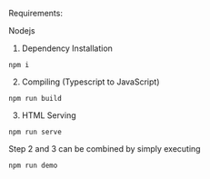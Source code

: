 

Requirements:

Nodejs

1. Dependency Installation 

```
npm i
```

2. Compiling  (Typescript to JavaScript)

```
npm run build
```

3. HTML Serving

```
npm run serve
```

Step 2 and 3 can be combined by simply executing
```
npm run demo
```
